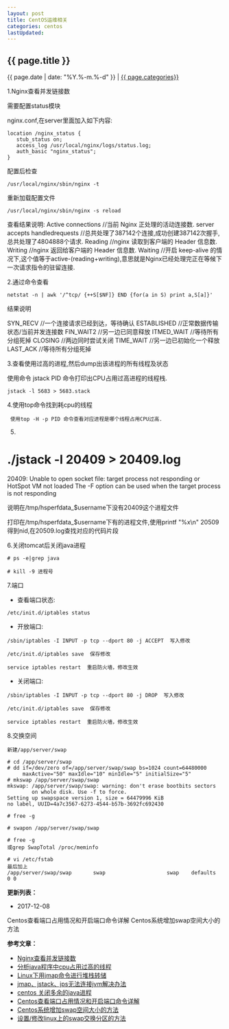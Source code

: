 ```yaml
---
layout: post
title: CentOS运维相关
categories: centos
lastUpdated:
---
```


## {{ page.title }}

{{ page.date | date: "%Y.%-m.%-d" }} | <a href="/archive#{{ page.categories }}">{{ page.categories}}</a>

1.Nginx查看并发链接数

需要配置status模块

nginx.conf,在server里面加入如下内容:

```
location /nginx_status {
   stub_status on;
   access_log /usr/local/nginx/logs/status.log;
   auth_basic "nginx_status";
}
```

配置后检查

```
/usr/local/nginx/sbin/nginx -t
```

重新加载配置文件

```
/usr/local/nginx/sbin/nginx -s reload
```

查看结果说明:
Active connections    //当前 Nginx 正处理的活动连接数.
server accepts handledrequests  //总共处理了387142个连接,成功创建387142次握手,总共处理了4804888个请求.
Reading         //nginx 读取到客户端的 Header 信息数.
Writing         //nginx 返回给客户端的 Header 信息数.
Waiting         //开启 keep-alive 的情况下,这个值等于active-(reading+writing),意思就是Nginx已经处理完正在等候下一次请求指令的驻留连接.

2.通过命令查看

```
netstat -n | awk '/^tcp/ {++S[$NF]} END {for(a in S) print a,S[a]}'
```

结果说明
 
SYN_RECV        //一个连接请求已经到达，等待确认
ESTABLISHED     //正常数据传输状态/当前并发连接数
FIN_WAIT2       //另一边已同意释放
ITMED_WAIT          //等待所有分组死掉
CLOSING         //两边同时尝试关闭
TIME_WAIT       //另一边已初始化一个释放
LAST_ACK        //等待所有分组死掉

3.查看使用过高的进程,然后dump出该进程的所有线程及状态

使用命令 jstack PID 命令打印出CPU占用过高进程的线程栈.

```
jstack -l 5683 > 5683.stack
```

4.使用top命令找到耗cpu的线程

```
 使用top -H -p PID 命令查看对应进程是哪个线程占用CPU过高.
```

5.
# ./jstack -l 20409 > 20409.log
20409: Unable to open socket file: target process not responding or HotSpot VM not loaded
The -F option can be used when the target process is not responding

说明在/tmp/hsperfdata_$username下没有20409这个进程文件

打印在/tmp/hsperfdata_$username下有的进程文件,使用printf "%x\n" 20509得到nid,在20509.log查找对应的代码片段

6.关闭tomcat后关闭java进程

```
# ps -e|grep java
```

```
# kill -9 进程号
```

7.端口

* 查看端口状态:

```
/etc/init.d/iptables status
```

* 开放端口:

```
/sbin/iptables -I INPUT -p tcp --dport 80 -j ACCEPT  写入修改

/etc/init.d/iptables save  保存修改

service iptables restart  重启防火墙，修改生效
```

* 关闭端口:

```
/sbin/iptables -I INPUT -p tcp --dport 80 -j DROP  写入修改

/etc/init.d/iptables save  保存修改

service iptables restart  重启防火墙，修改生效
```

8.交换空间

```
新建/app/server/swap

# cd /app/server/swap
# dd if=/dev/zero of=/app/server/swap/swap bs=1024 count=64480000
     maxActive="50" maxIdle="10" minIdle="5" initialSize="5"
# mkswap /app/server/swap/swap
mkswap: /app/server/swap/swap: warning: don't erase bootbits sectors
        on whole disk. Use -f to force.
Setting up swapspace version 1, size = 64479996 KiB
no label, UUID=4a7c3567-6273-4544-b57b-3692fc692430

# free -g

# swapon /app/server/swap/swap

# free -g
或grep SwapTotal /proc/meminfo

# vi /etc/fstab
最后加上
/app/server/swap/swap       swap                    swap    defaults        0 0
```

**更新列表：**

* 2017-12-08 

Centos查看端口占用情况和开启端口命令详解
Centos系统增加swap空间大小的方法


**参考文章：**

* [Nginx查看并发链接数][1]
* [分析java程序中cpu占用过高的线程][2]
* [Linux下用jmap命令进行堆栈转储][3]
* [jmap、jstack、jps无法连接jvm解决办法][4]
* [centos 关闭多余的java进程][5]
* [Centos查看端口占用情况和开启端口命令详解][6]
* [Centos系统增加swap空间大小的方法][7]
* [设置/修改linux上的swap交换分区的方法][8]

[1]: http://blog.csdn.net/lsbhjshyn/article/details/10922313
[2]: http://blog.csdn.net/jgwei/article/details/12079147
[3]: http://www.linuxidc.com/Linux/2012-08/68622.htm
[4]: http://blog.51cto.com/zhangshaoxiong/1310166
[5]: https://my.oschina.net/youway/blog/387005
[6]: http://www.jb51.net/article/103028.htm
[7]: http://www.360doc.com/content/13/0526/12/11722185_288278721.shtml
[8]: http://blog.csdn.net/buxin_2008/article/details/6154768
